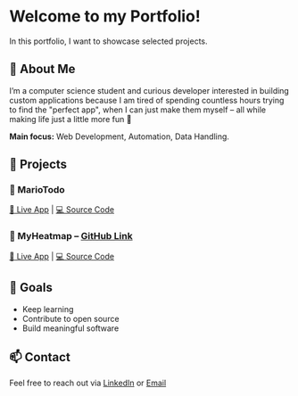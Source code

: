 # Welcome to my Portfolio!

In this portfolio, I want to showcase selected projects.

## 🧩 About Me

I’m a computer science student and curious developer interested in building custom applications because I am tired of spending countless hours trying to find the "perfect app", when I can just make them myself – all while making life just a little more fun 👾

**Main focus:** Web Development, Automation, Data Handling.

## 📂 Projects

### 🔹 MarioTodo

[🔗 Live App](https://dein-vercel-link.vercel.app) | [💻 Source Code](https://github.com/dein-username/project-a)

### 🔹 MyHeatmap – [GitHub Link](#)

[🔗 Live App](https://dein-vercel-link.vercel.app) | [💻 Source Code](https://github.com/dein-username/project-a)

## 🚀 Goals

- Keep learning
- Contribute to open source
- Build meaningful software

## 📫 Contact

Feel free to reach out via [LinkedIn](#) or [Email](#)

